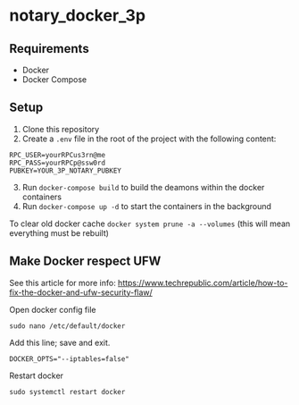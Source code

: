 # notary_docker_3p

## Requirements

 - Docker
 - Docker Compose

## Setup

1. Clone this repository
2. Create a `.env` file in the root of the project with the following content:
```
RPC_USER=yourRPCus3rn@me
RPC_PASS=yourRPCp@ssw0rd
PUBKEY=YOUR_3P_NOTARY_PUBKEY
```
3. Run `docker-compose build` to build the deamons within the docker containers
4. Run `docker-compose up -d` to start the containers in the background


 To clear old docker cache `docker system prune -a --volumes` (this will mean everything must be rebuilt)

## Make Docker respect UFW

See this article for more info: https://www.techrepublic.com/article/how-to-fix-the-docker-and-ufw-security-flaw/

Open docker config file
```
sudo nano /etc/default/docker
```

Add this line; save and exit.
```
DOCKER_OPTS="--iptables=false"
```

Restart docker
```
sudo systemctl restart docker
```
